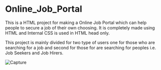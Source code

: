 # Online_Job_Portal
This is a HTML project for making a Online Job Portal which can help people to secure a job of their own choosing. It is completely made using HTML and Internal CSS is used in HTML head only.

This project is mainly divided for two type of users one for those who are searching for a job and second for those for are searching for peoples i.e. Job Seekers and Job Hirers.

![Capture](https://user-images.githubusercontent.com/47917021/90985008-86582480-e596-11ea-862c-805fd6822f90.PNG)
